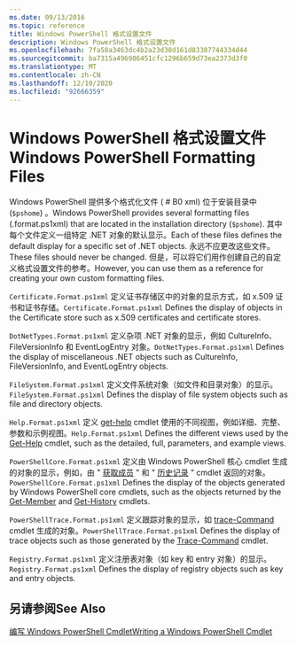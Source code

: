 ```yaml
---
ms.date: 09/13/2016
ms.topic: reference
title: Windows PowerShell 格式设置文件
description: Windows PowerShell 格式设置文件
ms.openlocfilehash: 7fa58a3463dc4b2a23d38d161d83387744334d44
ms.sourcegitcommit: ba7315a496986451cfc1296b659d73ea2373d3f0
ms.translationtype: MT
ms.contentlocale: zh-CN
ms.lasthandoff: 12/10/2020
ms.locfileid: "92666359"
---
```

# <a name="windows-powershell-formatting-files"></a><span data-ttu-id="a5d58-103">Windows PowerShell 格式设置文件</span><span class="sxs-lookup"><span data-stu-id="a5d58-103">Windows PowerShell Formatting Files</span></span>

<span data-ttu-id="a5d58-104">Windows PowerShell 提供多个格式化文件 ( # B0 xml) 位于安装目录中 (`$pshome`) 。</span><span class="sxs-lookup"><span data-stu-id="a5d58-104">Windows PowerShell provides several formatting files (.format.ps1xml) that are located in the installation directory (`$pshome`).</span></span> <span data-ttu-id="a5d58-105">其中每个文件定义一组特定 .NET 对象的默认显示。</span><span class="sxs-lookup"><span data-stu-id="a5d58-105">Each of these files defines the default display for a specific set of .NET objects.</span></span> <span data-ttu-id="a5d58-106">永远不应更改这些文件。</span><span class="sxs-lookup"><span data-stu-id="a5d58-106">These files should never be changed.</span></span> <span data-ttu-id="a5d58-107">但是，可以将它们用作创建自己的自定义格式设置文件的参考。</span><span class="sxs-lookup"><span data-stu-id="a5d58-107">However, you can use them as a reference for creating your own custom formatting files.</span></span>

<span data-ttu-id="a5d58-108">`Certificate.Format.ps1xml` 定义证书存储区中的对象的显示方式，如 x.509 证书和证书存储。</span><span class="sxs-lookup"><span data-stu-id="a5d58-108">`Certificate.Format.ps1xml` Defines the display of objects in the Certificate store such as x.509 certificates and certificate stores.</span></span>

<span data-ttu-id="a5d58-109">`DotNetTypes.Format.ps1xml` 定义杂项 .NET 对象的显示，例如 CultureInfo、FileVersionInfo 和 EventLogEntry 对象。</span><span class="sxs-lookup"><span data-stu-id="a5d58-109">`DotNetTypes.Format.ps1xml` Defines the display of miscellaneous .NET objects such as CultureInfo, FileVersionInfo, and EventLogEntry objects.</span></span>

<span data-ttu-id="a5d58-110">`FileSystem.Format.ps1xml` 定义文件系统对象（如文件和目录对象）的显示。</span><span class="sxs-lookup"><span data-stu-id="a5d58-110">`FileSystem.Format.ps1xml` Defines the display of file system objects such as file and directory objects.</span></span>

<span data-ttu-id="a5d58-111">`Help.Format.ps1xml` 定义 [get-help](/powershell/module/Microsoft.PowerShell.Core/Get-Help) cmdlet 使用的不同视图，例如详细、完整、参数和示例视图。</span><span class="sxs-lookup"><span data-stu-id="a5d58-111">`Help.Format.ps1xml` Defines the different views used by the [Get-Help](/powershell/module/Microsoft.PowerShell.Core/Get-Help) cmdlet, such as the detailed, full, parameters, and example views.</span></span>

<span data-ttu-id="a5d58-112">`PowerShellCore.Format.ps1xml` 定义由 Windows PowerShell 核心 cmdlet 生成的对象的显示，例如，由 " [获取成员](/powershell/module/Microsoft.PowerShell.Utility/Get-Member) " 和 " [历史记录](/powershell/module/Microsoft.PowerShell.Core/Get-History) " cmdlet 返回的对象。</span><span class="sxs-lookup"><span data-stu-id="a5d58-112">`PowerShellCore.Format.ps1xml` Defines the display of the objects generated by Windows PowerShell core cmdlets, such as the objects returned by the [Get-Member](/powershell/module/Microsoft.PowerShell.Utility/Get-Member) and [Get-History](/powershell/module/Microsoft.PowerShell.Core/Get-History) cmdlets.</span></span>

<span data-ttu-id="a5d58-113">`PowerShellTrace.Format.ps1xml` 定义跟踪对象的显示，如 [trace-Command](/powershell/module/Microsoft.PowerShell.Utility/Trace-Command) cmdlet 生成的对象。</span><span class="sxs-lookup"><span data-stu-id="a5d58-113">`PowerShellTrace.Format.ps1xml` Defines the display of trace objects such as those generated by the [Trace-Command](/powershell/module/Microsoft.PowerShell.Utility/Trace-Command) cmdlet.</span></span>

<span data-ttu-id="a5d58-114">`Registry.Format.ps1xml` 定义注册表对象（如 key 和 entry 对象）的显示。</span><span class="sxs-lookup"><span data-stu-id="a5d58-114">`Registry.Format.ps1xml` Defines the display of registry objects such as key and entry objects.</span></span>

## <a name="see-also"></a><span data-ttu-id="a5d58-115">另请参阅</span><span class="sxs-lookup"><span data-stu-id="a5d58-115">See Also</span></span>

[<span data-ttu-id="a5d58-116">编写 Windows PowerShell Cmdlet</span><span class="sxs-lookup"><span data-stu-id="a5d58-116">Writing a Windows PowerShell Cmdlet</span></span>](../cmdlet/writing-a-windows-powershell-cmdlet.md)
